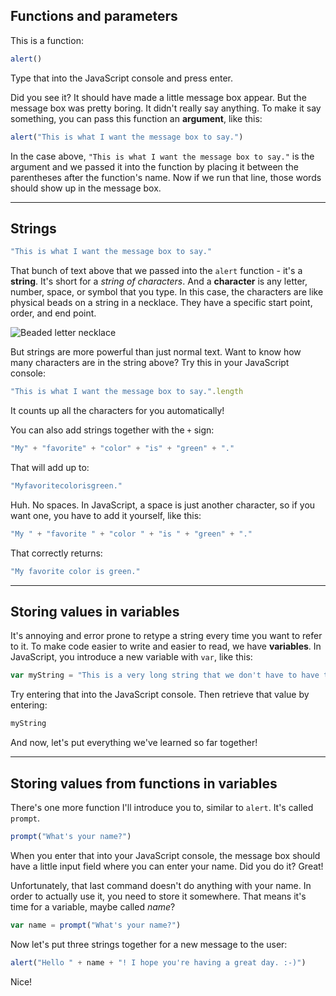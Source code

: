 ## Functions and parameters

This is a function:

``` js
alert()
```

Type that into the JavaScript console and press enter.

Did you see it? It should have made a little message box appear. But the message box was pretty boring. It didn't really say anything. To make it say something, you can pass this function an __argument__, like this:

``` js
alert("This is what I want the message box to say.")
```

In the case above, `"This is what I want the message box to say."` is the argument and we passed it into the function by placing it between the parentheses after the function's name. Now if we run that line, those words should show up in the message box.

---

## Strings

``` js
"This is what I want the message box to say."
```

That bunch of text above that we passed into the `alert` function - it's a __string__. It's short for a _string of characters_. And a __character__ is any letter, number, space, or symbol that you type. In this case, the characters are like physical beads on a string in a necklace. They have a specific start point, order, and end point.

![Beaded letter necklace](https://img0.etsystatic.com/018/1/6687230/il_340x270.544986570_9nyk.jpg)

But strings are more powerful than just normal text. Want to know how many characters are in the string above? Try this in your JavaScript console:

``` js
"This is what I want the message box to say.".length
```

It counts up all the characters for you automatically!

You can also add strings together with the `+` sign:

``` js
"My" + "favorite" + "color" + "is" + "green" + "."
```

That will add up to:

``` js
"Myfavoritecolorisgreen."
```

Huh. No spaces. In JavaScript, a space is just another character, so if you want one, you have to add it yourself, like this:

``` js
"My " + "favorite " + "color " + "is " + "green" + "."
```

That correctly returns:

``` js
"My favorite color is green."
```

---

## Storing values in variables

It's annoying and error prone to retype a string every time you want to refer to it. To make code easier to write and easier to read, we have __variables__. In JavaScript, you introduce a new variable with `var`, like this:

``` js
var myString = "This is a very long string that we don't have to have to retype every time we refer to it."
```

Try entering that into the JavaScript console. Then retrieve that value by entering:

``` js
myString
```

And now, let's put everything we've learned so far together!

---

## Storing values from functions in variables

There's one more function I'll introduce you to, similar to `alert`. It's called `prompt`.

``` js
prompt("What's your name?")
```

When you enter that into your JavaScript console, the message box should have a little input field where you can enter your name. Did you do it? Great!

Unfortunately, that last command doesn't do anything with your name. In order to actually use it, you need to store it somewhere. That means it's time for a variable, maybe called _name_?

``` js
var name = prompt("What's your name?")
```

Now let's put three strings together for a new message to the user:

``` js
alert("Hello " + name + "! I hope you're having a great day. :-)")
```

Nice!

<!-- Want to know the first letter?

``` js
"This is what I want the message box to say."[0]
```

What? Why did we put a 0 at the end there? It's not the 0th letter. It's the 1st letter. Shouldn't that be a 1? Ahh, that'd be nice, wouldn't it? Unfortunately, machines start counting lists of things with 0. So if we want the 1st thing, we put a 0. If we want the 2nd, we put a 1.

What about the 3rd letter?

``` js
"This is what I want the message box to say."[2]
``` -->
